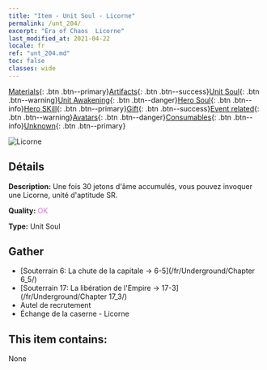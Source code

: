 ```yaml
---
title: "Item - Unit Soul - Licorne"
permalink: /unt_204/
excerpt: "Era of Chaos  Licorne"
last_modified_at: 2021-04-22
locale: fr
ref: "unt_204.md"
toc: false
classes: wide
---
```

 [Materials](/ItemsFR/){: .btn .btn--primary}[Artifacts](/ItemsFR/Artifacts/){: .btn .btn--success}[Unit Soul](/ItemsFR/UnitSoul/){: .btn .btn--warning}[Unit Awakening](/ItemsFR/UnitAwakening/){: .btn .btn--danger}[Hero Soul](/ItemsFR/HeroSoul/){: .btn .btn--info}[Hero SKill](/ItemsFR/HeroSkill/){: .btn .btn--primary}[Gift](/ItemsFR/Gift/){: .btn .btn--success}[Event related](/ItemsFR/Events/){: .btn .btn--warning}[Avatars](/ItemsFR/Avatars/){: .btn .btn--danger}[Consumables](/ItemsFR/Consumables/){: .btn .btn--info}[Unknown](/ItemsFR/Unknown/){: .btn .btn--primary}

 ![Licorne](/images/u/ti_dujiaoshou.jpg)

## Détails
 **Description:** Une fois 30 jetons d'âme accumulés, vous pouvez invoquer une Licorne, unité d'aptitude SR.

 **Quality:** <span style="color: #DA70D6">OK</span>

 **Type:** Unit Soul

## Gather

*    [Souterrain 6: La chute de la capitale -> 6-5](/fr/Underground/Chapter 6_5/) 
*    [Souterrain 17: La libération de l'Empire -> 17-3](/fr/Underground/Chapter 17_3/) 
*    Autel de recrutement 
*    Échange de la caserne - Licorne 

## This item contains:

  None


